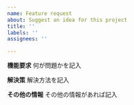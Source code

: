 ```yaml
---
name: Feature request
about: Suggest an idea for this project
title: ''
labels: ''
assignees: ''

---
```


**機能要求**
何が問題かを記入

**解決策**
解決方法を記入

**その他の情報**
その他の情報があれば記入
